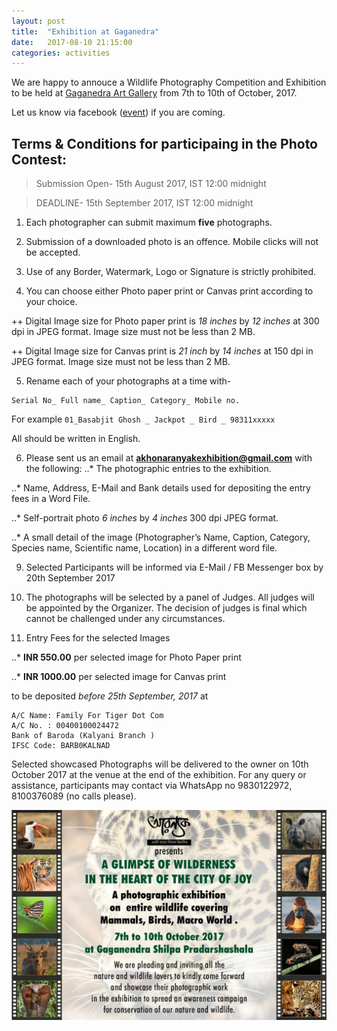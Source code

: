 ```yaml
---
layout: post
title:  "Exhibition at Gaganedra"
date:   2017-08-10 21:15:00
categories: activities
---
```


We are happy to annouce a Wildlife Photography Competition and Exhibition to be held at [Gaganedra Art Gallery](https://www.google.co.in/maps/place/Gaganendra+Art+Gallery/@22.5418855,88.3439196,17z/data=!3m1!4b1!4m5!3m4!1s0x3a027715a426eb4d:0x84928d22f7e33d62!8m2!3d22.5418806!4d88.3461083?hl=en) from 7th to 10th of October, 2017.

Let us know via facebook ([event](https://www.facebook.com/events/1424406834263943/permalink/1424406840930609/)) if you are coming.

## Terms & Conditions for participaing in the Photo Contest:

> Submission Open- 15th August 2017, IST 12:00 midnight

> DEADLINE- 15th September 2017, IST 12:00 midnight

1. Each photographer can submit maximum **five** photographs.

2. Submission of a downloaded photo is an offence. Mobile clicks will not be accepted.

3. Use of any Border, Watermark, Logo or Signature is strictly prohibited.

4. You can choose either Photo paper print or Canvas print according to your choice.

++ Digital Image size for Photo paper print is *18 inches* by *12 inches* at 300 dpi in JPEG format. Image size must not be less than 2 MB.

++ Digital Image size for Canvas print is *21 inch* by *14 inches* at 150 dpi in JPEG format. Image size must not be less than 2 MB.

5. Rename each of your photographs at a time with-

```
Serial No_ Full name_ Caption_ Category_ Mobile no.
```

For example `01_Basabjit Ghosh _ Jackpot _ Bird _ 98311xxxxx`

All should be written in English.

6. Please sent us an email at **akhonaranyakexhibition@gmail.com** with the following:
..* The photographic entries to the exhibition.

..* Name, Address, E-Mail and Bank details used for depositing the entry fees in a Word File.

..* Self-portrait photo *6 inches* by *4 inches* 300 dpi JPEG format.

..*  A small detail of the image (Photographer’s Name, Caption, Category, Species name, Scientific name, Location) in a different word file. 

9. Selected Participants will be informed via E-Mail / FB Messenger box by 20th September 2017

10. The photographs will be selected by a panel of Judges. All judges will be appointed by the Organizer. The decision of judges is final which cannot be challenged under any circumstances.

11. Entry Fees for the selected Images

..* **INR 550.00** per selected image for Photo Paper print

..* **INR 1000.00** per selected image for Canvas print

to be deposited *before 25th September, 2017* at

```
A/C Name: Family For Tiger Dot Com
A/C No. : 00400100024472
Bank of Baroda (Kalyani Branch )
IFSC Code: BARB0KALNAD
```

Selected showcased Photographs will be delivered to the owner on 10th October 2017 at the venue at the end of the exhibition.
For any query or assistance, participants may contact via WhatsApp no 9830122972, 8100376089 (no calls please).

![Exhibition Banner](https://raw.githubusercontent.com/sailik1991/akhonaranyak/master/images/WhatsApp%20Image%202017-08-10%20at%2021.22.13.jpeg)
